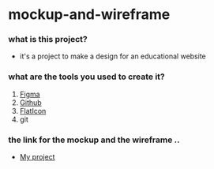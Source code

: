 # mockup-and-wireframe

###  what is this project? 
* it's a project to make a design for an educational website 

### what are the tools you used to create it?
1. [Figma](https://www.figma.com/files/recent?fuid=1199818460726642492)
2. [Github](https://github.com/MaisGhaith)
3. [FlatIcon](https://www.flaticon.com/)
4. git

### the link for the mockup and the wireframe .. 

* [My project](https://www.figma.com/file/D495CMHnduYrVSK6djbQY5/Untitled?node-id=0%3A1&t=02moNIeMrzbKnDhF-1)
